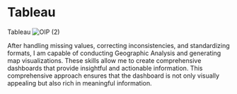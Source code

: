 # Tableau
Tableau ![OIP (2)](https://github.com/user-attachments/assets/2b12af5c-b542-4046-b241-8f744c392324)

After handling missing values, correcting inconsistencies, and standardizing formats, I am capable of conducting Geographic Analysis and generating map visualizations. These skills allow me to create comprehensive dashboards that provide insightful and actionable information.  This comprehensive approach ensures that the dashboard is not only visually appealing but also rich in meaningful information.

